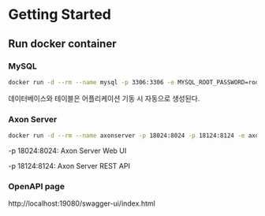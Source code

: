 # Getting Started

## Run docker container

### MySQL
```bash
docker run -d --rm --name mysql -p 3306:3306 -e MYSQL_ROOT_PASSWORD=root -e MYSQL_ROOT_PASSWORD=root -v ~/Project/data/mysql:/var/lib/mysql mysql
```
데이터베이스와 테이블은 어플리케이션 기동 시 자동으로 생성된다.

### Axon Server
```bash
docker run -d --rm --name axonserver -p 18024:8024 -p 18124:8124 -e axoniq.axonserver.devmode.enabled=true axoniq/axonserver
```
-p 18024:8024: Axon Server Web UI

-p 18124:8124: Axon Server REST API

### OpenAPI page
http://localhost:19080/swagger-ui/index.html
